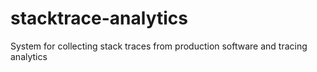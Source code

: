 stacktrace-analytics
====================

System for collecting stack traces from production software and tracing analytics
